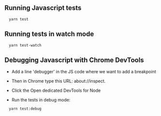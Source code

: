 ## Running Javascript tests
```
  yarn test
```
## Running tests in watch mode

```
  yarn test-watch
```

## Debugging Javascript with Chrome DevTools

- Add a line 'debugger' in the JS code where we want to add a breakpoint

- Then in Chrome type this URL: about://inspect.

- Click the Open dedicated DevTools for Node

- Run the tests in debug mode:

```
  yarn test:debug
```
